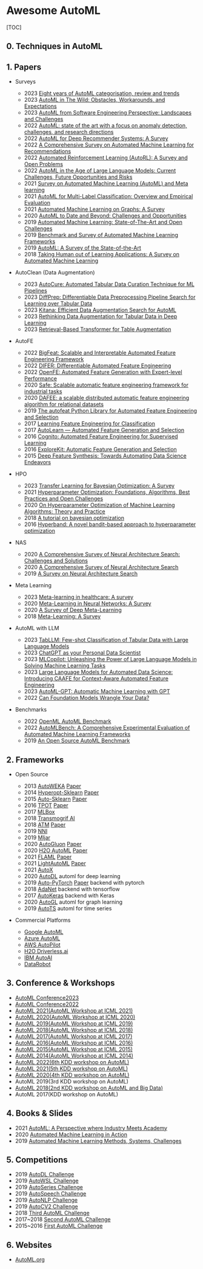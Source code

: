 # Awesome AutoML

[TOC]

## 0. Techniques in AutoML



## 1. Papers

- Surveys
  - 2023 [Eight years of AutoML categorisation, review and trends](https://link.springer.com/article/10.1007/s10115-023-01935-1)
  - 2023 [AutoML in The Wild: Obstacles, Workarounds, and Expectations](https://www.semanticscholar.org/paper/AutoML-in-The-Wild%3A-Obstacles%2C-Workarounds%2C-and-Sun-Song/f92fd0779f1ef90cc6e07f6ad58c3dd890bf36be)
  - 2023 [AutoML from Software Engineering Perspective: Landscapes and Challenges](https://www.semanticscholar.org/paper/AutoML-from-Software-Engineering-Perspective%3A-and-Wang-Chen/d6190f4a6cdcc4ba7d12ade28e52e7073e957374)
  - 2022 [AutoML: state of the art with a focus on anomaly detection, challenges, and research directions](https://www.semanticscholar.org/paper/AutoML%3A-state-of-the-art-with-a-focus-on-anomaly-Bahri-Salutari/541c5d12f28bf5759293241d0e431a1a8fe10cae)
  - 2022 [AutoML for Deep Recommender Systems: A Survey](https://www.semanticscholar.org/paper/AutoML-for-Deep-Recommender-Systems%3A-A-Survey-Zheng-Qu/3c164f088e112584b413e6ab661543107ec5608c)
  - 2022 [A Comprehensive Survey on Automated Machine Learning for Recommendations](https://arxiv.org/pdf/2204.01390.pdf)
  - 2022 [Automated Reinforcement Learning (AutoRL): A Survey and Open Problems](https://www.semanticscholar.org/paper/Automated-Reinforcement-Learning-(AutoRL)%3A-A-Survey-Parker-Holder-Rajan/c512d35fd20fbe4612f2bce2b6f5409c8b0a73e1)
  - 2022 [AutoML in the Age of Large Language Models: Current Challenges, Future Opportunities and Risks](https://arxiv.org/pdf/2306.08107.pdf)
  - 2021 [Survey on Automated Machine Learning (AutoML) and Meta learning](https://ieeexplore.ieee.org/document/9579526)
  - 2021 [AutoML for Multi-Label Classification: Overview and Empirical Evaluation](https://www.semanticscholar.org/paper/AutoML-for-Multi-Label-Classification%3A-Overview-and-Wever-Tornede/b26f17635bfd3d138a836fd7ef5417ab7d44c7d7)
  - 2021 [Automated Machine Learning on Graphs: A Survey](https://www.semanticscholar.org/paper/Automated-Machine-Learning-on-Graphs%3A-A-Survey-Zhang-Wang/f146ab2cc2c11125c0f367019365667b2b02a0a0)
  - 2020 [AutoML to Date and Beyond: Challenges and Opportunities](https://arxiv.org/pdf/2010.10777.pdf)
  - 2019 [Automated Machine Learning: State-of-The-Art and Open Challenges](https://arxiv.org/pdf/1906.02287.pdf)
  - 2019 [Benchmark and Survey of Automated Machine Learning Frameworks](https://arxiv.org/pdf/1904.12054.pdf)
  - 2019 [AutoML: A Survey of the State-of-the-Art](https://arxiv.org/pdf/1908.00709.pdf)
  - 2018 [Taking Human out of Learning Applications: A Survey on Automated Machine Learning](https://arxiv.org/pdf/1810.13306.pdf)



- AutoClean (Data Augmentation)
  - 2023 [AutoCure: Automated Tabular Data Curation Technique for ML Pipelines](https://arxiv.org/pdf/2304.13636.pdf)
  - 2023 [DiffPrep: Differentiable Data Preprocessing Pipeline Search for Learning over Tabular Data](https://arxiv.org/pdf/2308.10915.pdf)
  - 2023 [Kitana: Efficient Data Augmentation Search for AutoML](https://arxiv.org/pdf/2305.10419.pdf)
  - 2023 [Rethinking Data Augmentation for Tabular Data in Deep Learning](https://arxiv.org/pdf/2305.10308.pdf)
  - 2023 [Retrieval-Based Transformer for Table Augmentation](https://arxiv.org/pdf/2306.11843.pdf)



- AutoFE
  - 2022 [BigFeat: Scalable and Interpretable Automated Feature Engineering Framework](https://ieeexplore.ieee.org/abstract/document/10020768/)
  - 2022 [DIFER: Differentiable Automated Feature Engineering](https://openreview.net/attachment?id=SrrORxarIgc&name=main_paper_and_supplementary_material)
  - 2022 [OpenFE: Automated Feature Generation with Expert-level Performance](https://arxiv.org/abs/2211.12507)
  - 2020 [Safe: Scalable automatic feature engineering framework for industrial tasks](https://ieeexplore.ieee.org/abstract/document/9101784/)
  - 2020 [DAFEE: a scalable distributed automatic feature engineering algorithm for relational datasets](https://link.springer.com/chapter/10.1007/978-3-030-60239-0_3)
  - 2019 [The autofeat Python Library for Automated Feature Engineering and Selection](https://arxiv.org/pdf/1901.07329.pdf) 
  - 2017 [Learning Feature Engineering for Classification](https://www.ijcai.org/proceedings/2017/0352.pdf)
  - 2017 [AutoLearn — Automated Feature Generation and Selection](https://ieeexplore.ieee.org/document/8215494/)
  - 2016 [Cognito: Automated Feature Engineering for Supervised Learning](https://ieeexplore.ieee.org/document/7836821)
  - 2016 [ExploreKit: Automatic Feature Generation and Selection](http://ieeexplore.ieee.org/document/7837936/) 
  - 2015 [Deep Feature Synthesis: Towards Automating Data Science Endeavors ](http://www.jmaxkanter.com/static/papers/DSAA_DSM_2015.pdf) 



- HPO
  - 2023 [Transfer Learning for Bayesian Optimization: A Survey](https://arxiv.org/pdf/2302.05927.pdf)
  - 2021 [Hyperparameter Optimization: Foundations, Algorithms, Best Practices and Open Challenges](http://arxiv.org/abs/2107.05847v1)
  - 2020 [On Hyperparameter Optimization of Machine Learning Algorithms: Theory and Practice](https://arxiv.org/pdf/2007.15745v2.pdf)
  - 2018 [A tutorial on bayesian optimization](https://arxiv.org/pdf/1807.02811.pdf)
  - 2016 [Hyperband: A novel bandit-based approach to hyperparameter optimization](http://arxiv.org/abs/1603.06560)



- NAS
  - 2020 [A Comprehensive Survey of Neural Architecture Search: Challenges and Solutions](https://arxiv.org/pdf/2006.02903.pdf)
  - 2020 [A Comprehensive Survey of Neural Architecture Search](https://www.semanticscholar.org/reader/0d5cb85a6825ce7cd48c9b2ce49f3c1dc0daf8e1)
  - 2019 [A Survey on Neural Architecture Search](https://arxiv.org/pdf/1905.01392.pdf)



- Meta Learning
  - 2023 [Meta-learning in healthcare: A survey](https://arxiv.org/pdf/2308.02877.pdf)
  - 2020 [Meta-Learning in Neural Networks: A Survey](https://arxiv.org/pdf/2004.05439.pdf)
  - 2020 [A Survey of Deep Meta-Learning](https://arxiv.org/pdf/2010.03522.pdf)
  - 2018 [Meta-Learning: A Survey](https://arxiv.org/pdf/1810.03548.pdf)



- AutoML with LLM
  - 2023 [TabLLM: Few-shot Classification of Tabular Data with Large Language Models](https://arxiv.org/pdf/2210.10723.pdf)
  - 2023 [ChatGPT as your Personal Data Scientist](https://arxiv.org/pdf/2305.13657.pdf)
  - 2023 [MLCopilot: Unleashing the Power of Large Language Models in Solving Machine Learning Tasks](https://arxiv.org/pdf/2304.14979.pdf)
  - 2023 [Large Language Models for Automated Data Science: Introducing CAAFE for Context-Aware Automated Feature Engineering](https://arxiv.org/pdf/2305.03403.pdf)
  - 2023 [AutoML-GPT: Automatic Machine Learning with GPT](https://arxiv.org/pdf/2305.02499.pdf)
  - 2022 [Can Foundation Models Wrangle Your Data?](https://arxiv.org/pdf/2205.09911.pdf)



- Benchmarks
  - 2022 [OpenML AutoML Benchmark](https://arxiv.org/abs/2207.12560)
  - 2022 [AutoMLBench: A Comprehensive Experimental Evaluation of Automated Machine Learning Frameworks](https://arxiv.org/pdf/2204.08358.pdf)
  - 2019 [An Open Source AutoML Benchmark](https://www.semanticscholar.org/reader/dd1995e82e23b4d19e0dd90c3ab887a339a73ef5)



## 2. Frameworks

- Open Source
  - 2013 [AutoWEKA](https://github.com/automl/autoweka)  [Paper](https://www.cs.ubc.ca/labs/algorithms/Projects/autoweka/papers/16-599.pdf)
  - 2014 [Hyperopt-Sklearn](https://github.com/hyperopt/hyperopt-sklearn) [Paper](https://conference.scipy.org/proceedings/scipy2014/pdfs/komer.pdf)
  - 2015 [Auto-Sklearn](https://github.com/automl/auto-sklearn)  [Paper](https://proceedings.neurips.cc/paper_files/paper/2015/file/11d0e6287202fced83f79975ec59a3a6-Paper.pdf)
  - 2016 [TPOT](https://github.com/EpistasisLab/tpot)  [Paper](https://link.springer.com/chapter/10.1007/978-3-319-31204-0_9)
  - 2017 [MLBox](https://github.com/AxeldeRomblay/MLBox)
  - 2018 [Transmogrif AI](https://github.com/salesforce/TransmogrifAI) 
  - 2018 [ATM](https://github.com/HDI-Project/ATM)  [Paper](https://dai.lids.mit.edu/wp-content/uploads/2018/02/atm_IEEE_BIgData-9-1.pdf)
  - 2019 [NNI](https://github.com/microsoft/nni) 
  - 2019 [Mljar](https://github.com/mljar/mljar-supervised) 
  - 2020 [AutoGluon](https://github.com/autogluon/autogluon)  [Paper](https://arxiv.org/pdf/2003.06505.pdf)
  - 2020 [H2O AutoML](https://github.com/h2oai/h2o-3)  [Paper](https://www.automl.org/wp-content/uploads/2020/07/AutoML_2020_paper_61.pdf)
  - 2021 [FLAML](https://github.com/microsoft/FLAML)  [Paper](https://proceedings.mlsys.org/paper_files/paper/2021/file/1ccc3bfa05cb37b917068778f3c4523a-Paper.pdf)
  - 2021 [LightAutoML](https://github.com/sberbank-ai-lab/LightAutoML)  [Paper](https://arxiv.org/pdf/2109.01528.pdf)
  - 2021 [AutoX](https://github.com/4paradigm/AutoX/)
  - 2020 [AutoDL](https://github.com/DeepWisdom/AutoDL) automl for deep learning
  - 2019 [Auto-PyTorch](https://github.com/automl/Auto-PyTorch)  [Paper](https://arxiv.org/abs/2006.13799) backend with pytorch
  - 2018 [AdaNet](https://github.com/tensorflow/adanet) backend with tensorflow
  - 2017 [AutoKeras](https://github.com/keras-team/autokeras) backend with Keras
  - 2020 [AutoGL](https://github.com/THUMNLab/AutoGL) automl for graph learning
  - 2019 [AutoTS](https://github.com/winedarksea/AutoTS) automl for time series



- Commercial Platforms
  - [Google AutoML](https://cloud.google.com/automl/)
  - [Azure AutoML](https://azure.microsoft.com/en-us/products/machine-learning/)
  - [AWS AutoPilot](https://aws.amazon.com/) 
  - [H2O Driverless.ai](https://h2o.ai/platform/ai-cloud/make/h2o-driverless-ai/)
  - [IBM AutoAI](https://www.ibm.com/cn-zh/cloud/watson-studio/autoai)
  - [DataRobot](https://www.datarobot.com/)



## 3. Conference & Workshops

- [AutoML Conference2023](https://2023.automl.cc/)
- [AutoML Conference2022](https://2022.automl.cc/) 
- [AutoML 2021(AutoML Workshop at ICML 2021)](http://icml2021.automl.org)
- [AutoML 2020(AutoML Workshop at ICML 2020)](http://icml2020.automl.org)
- [AutoML 2019(AutoML Workshop at ICML 2019)](http://icml2019.automl.org)
- [AutoML 2018(AutoML Workshop at ICML 2018)](http://icml2018.automl.org)
- [AutoML 2017(AutoML Workshop at ICML 2017)]()
- [AutoML 2016(AutoML Workshop at ICML 2016)](http://icml2016.automl.org)
- [AutoML 2015(AutoML Workshop at ICML 2015)](http://icml2015.automl.org/)
- [AutoML 2014(AutoML Workshop at ICML 2014)](http://icml2014.automl.org/)
- [AutoML 2022(6th KDD workshop on AutoML)](https://sites.google.com/view/automl2022-workshop)
- [AutoML 2021(5th KDD workshop on AutoML)](https://sites.google.com/view/automl2021-workshop)
- [AutoML 2020(4th KDD workshop on AutoML)](https://sites.google.com/view/automl2020-workshop)
- AutoML 2019(3rd KDD workshop on AutoML)
- [AutoML 2018(2nd KDD workshop on AutoML and Big Data)](https://sites.google.com/view/automl-workshop)
- AutoML 2017(KDD workshop on AutoML)



## 4. Books & Slides

- 2021 [AutoML: A Perspective where Industry Meets Academy](https://joneswong.github.io/KDD21AutoMLTutorial/materials/slides.pdf) 
- 2020 [Automated Machine Learning in Action](https://www.manning.com/books/automated-machine-learning-in-action)
- 2019 [Automated Machine Learning Methods, Systems, Challenges](https://www.automl.org/wp-content/uploads/2019/05/AutoML_Book.pdf) 



## 5. Competitions

- 2019 [AutoDL Challenge](https://autodl.lri.fr/competitions/162) 
- 2019 [AutoWSL Challenge](https://autodl.lri.fr/competitions/64)
- 2019 [AutoSeries Challenge](https://autodl.lri.fr/competitions/149)
- 2019 [AutoSpeech Challenge](https://autodl.lri.fr/competitions/106)
- 2019 [AutoNLP Challenge](https://autodl.lri.fr/competitions/35)
- 2019 [AutoCV2 Challenge](https://autodl.lri.fr/competitions/3)
- 2018  [Third AutoML Challenge](https://competitions.codalab.org/competitions/19836)
- 2017~2018  [Second AutoML Challenge](https://competitions.codalab.org/competitions/17767) 
- 2015~2016  [First AutoML Challenge](https://competitions.codalab.org/competitions/2321) 



## 6. Websites

- [AutoML.org](https://www.automl.org/)